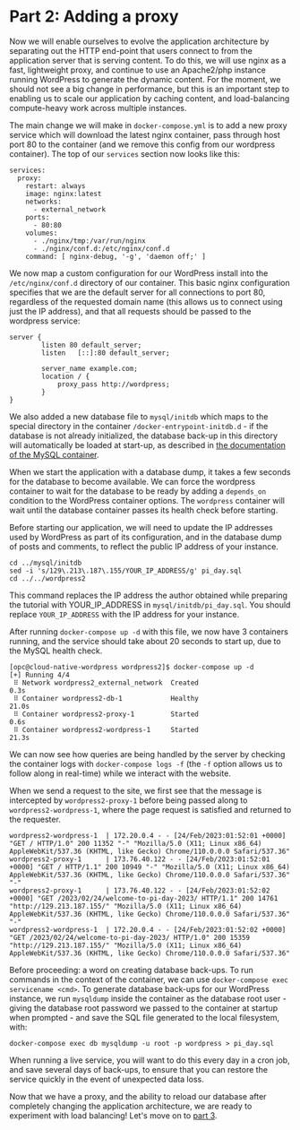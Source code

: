 # Part 2: Adding a proxy

Now we will enable ourselves to evolve the application architecture by
separating out the HTTP end-point that users connect to from the
application server that is serving content. To do this, we will use nginx
as a fast, lightweight proxy, and continue to use an Apache2/php instance
running WordPress to generate the dynamic content. For the moment, we
should not see a big change in performance, but this is an important step
to enabling us to scale our application by caching content, and
load-balancing compute-heavy work across multiple instances.

The main change we will make in `docker-compose.yml` is to add a new proxy
service which will download the latest nginx container, pass through host
port 80 to the container (and we remove this config from our wordpress
container). The top of our `services` section now looks like this:

```
services:
  proxy:
    restart: always
    image: nginx:latest
    networks: 
      - external_network
    ports:
      - 80:80
    volumes:
      - ./nginx/tmp:/var/run/nginx
      - ./nginx/conf.d:/etc/nginx/conf.d
    command: [ nginx-debug, '-g', 'daemon off;' ]
```

We now map a custom configuration for our WordPress install into the
`/etc/nginx/conf.d` directory of our container. This basic nginx configuration
specifies that we are the default server for all connections to port 80,
regardless of the requested domain name (this allows us to connect using just
the IP address), and that all requests should be passed to the wordpress
service:

```
server {
        listen 80 default_server;
        listen   [::]:80 default_server;

        server_name example.com;
        location / {
            proxy_pass http://wordpress;
        }
}
```

We also added a new database file to `mysql/initdb` which maps to the special
directory in the container `/docker-entrypoint-initdb.d` - if the database is
not already initialized, the database back-up in this directory will
automatically be loaded at start-up, as described in [the documentation of
the MySQL container](https://hub.docker.com/_/mysql).

When we start the application with a database dump, it takes a few seconds for
the database to become available. We can force the wordpress container to wait
for the database to be ready by adding a `depends_on` condition to the
WordPress container options. The `wordpress` container will wait until the
database container passes its health check before starting.

Before starting our application, we will need to update the IP addresses used
by WordPress as part of its configuration, and in the database dump of posts
and comments, to reflect the public IP address of your instance. 
```
cd ../mysql/initdb
sed -i 's/129\.213\.187\.155/YOUR_IP_ADDRESS/g' pi_day.sql
cd ../../wordpress2
```
This command replaces the IP address the author obtained while preparing the
tutorial with YOUR_IP_ADDRESS in `mysql/initdb/pi_day.sql`. You should replace
`YOUR_IP_ADDRESS` with the IP address for your instance.

After running `docker-compose up -d` with this file, we now have 3 containers
running, and the service should take about 20 seconds to start up, due to the
MySQL health check.

```
[opc@cloud-native-wordpress wordpress2]$ docker-compose up -d
[+] Running 4/4
 ⠿ Network wordpress2_external_network  Created                                                                  0.3s
 ⠿ Container wordpress2-db-1            Healthy                                                                 21.0s
 ⠿ Container wordpress2-proxy-1         Started                                                                  0.6s
 ⠿ Container wordpress2-wordpress-1     Started                                                                 21.3s
```

We can now see how queries are being handled by the server by checking the
container logs with `docker-compose logs -f` (the `-f` option allows us to
follow along in real-time) while we interact with the website.

When we send a request to the site, we first see that the message is
intercepted by `wordpress2-proxy-1` before being passed along to
`wordpress2-wordpress-1`, where the page request is satisfied and returned to
the requester.

```
wordpress2-wordpress-1  | 172.20.0.4 - - [24/Feb/2023:01:52:01 +0000] "GET / HTTP/1.0" 200 11352 "-" "Mozilla/5.0 (X11; Linux x86_64) AppleWebKit/537.36 (KHTML, like Gecko) Chrome/110.0.0.0 Safari/537.36"
wordpress2-proxy-1      | 173.76.40.122 - - [24/Feb/2023:01:52:01 +0000] "GET / HTTP/1.1" 200 10949 "-" "Mozilla/5.0 (X11; Linux x86_64) AppleWebKit/537.36 (KHTML, like Gecko) Chrome/110.0.0.0 Safari/537.36" "-"
wordpress2-proxy-1      | 173.76.40.122 - - [24/Feb/2023:01:52:02 +0000] "GET /2023/02/24/welcome-to-pi-day-2023/ HTTP/1.1" 200 14761 "http://129.213.187.155/" "Mozilla/5.0 (X11; Linux x86_64) AppleWebKit/537.36 (KHTML, like Gecko) Chrome/110.0.0.0 Safari/537.36" "-"
wordpress2-wordpress-1  | 172.20.0.4 - - [24/Feb/2023:01:52:02 +0000] "GET /2023/02/24/welcome-to-pi-day-2023/ HTTP/1.0" 200 15359 "http://129.213.187.155/" "Mozilla/5.0 (X11; Linux x86_64) AppleWebKit/537.36 (KHTML, like Gecko) Chrome/110.0.0.0 Safari/537.36"
```

Before proceeding: a word on creating database back-ups. To run commands in
the context of the container, we can use `docker-compose exec servicename <cmd>`.
To generate database back-ups for our WordPress instance, we run `mysqldump`
inside the container as the database root user - giving the database root
password we passed to the container at startup when prompted - and save the SQL
file generated to the local filesystem, with:

```
docker-compose exec db mysqldump -u root -p wordpress > pi_day.sql
```

When running a live service, you will want to do this every day in a cron job,
and save several days of back-ups, to ensure that you can restore the service
quickly in the event of unexpected data loss.

Now that we have a proxy, and the ability to reload our database after
completely changing the application architecture, we are ready to experiment
with load balancing! Let's move on to [part 3](../wordpress3).

